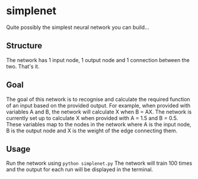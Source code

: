 # simplenet
Quite possibly the simplest neural network you can build...

## Structure
The network has 1 input node, 1 output node and 1 connection between the two. That's it. 

## Goal 
The goal of this network is to recognise and calculate the required function of an input based on the provided output. For example, when provided with variables A and B, the network will calculate X when B = AX. The network is currently set up to calculate X when provided with A = 1.5 and B = 0.5. These variables map to the nodes in the network where A is the input node, B is the output node and X is the weight of the edge connecting them.

## Usage
Run the network using `python simplenet.py` The network will train 100 times and the output for each run will be displayed in the terminal.
